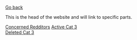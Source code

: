 [Go back](/)

This is the head of the website and will link to specific parts.

[Concerned Redditors](/New/Concerned+Redditors)
[Active Cat 3](/Cat+3/Active)          
[Deleted Cat 3](/Cat+3/Deleted)
